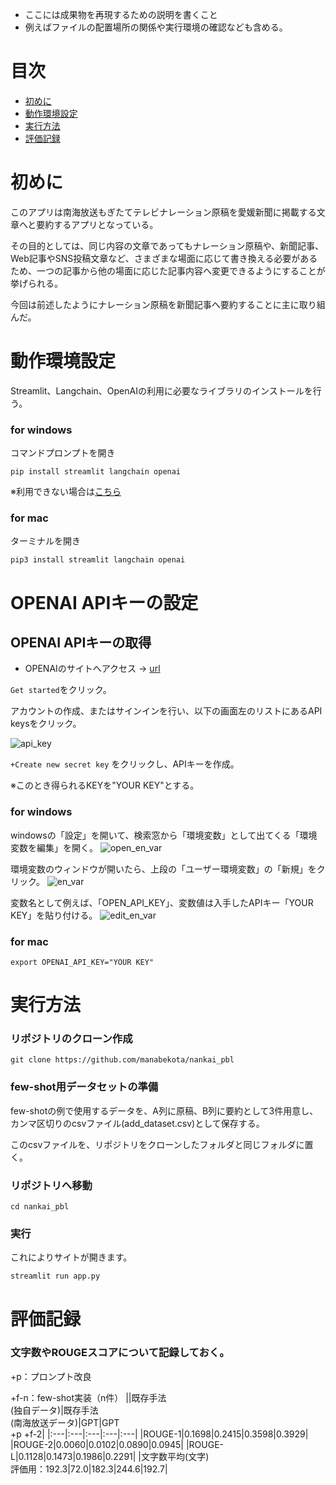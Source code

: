 
- ここには成果物を再現するための説明を書くこと
- 例えばファイルの配置場所の関係や実行環境の確認なども含める。

# 目次

- [初めに](#初めに)
- [動作環境設定](#動作環境設定)
- [実行方法](#実行方法)
- [評価記録](#評価記録)

# 初めに

このアプリは南海放送もぎたてテレビナレーション原稿を愛媛新聞に掲載する文章へと要約するアプリとなっている。

その目的としては、同じ内容の文章であってもナレーション原稿や、新聞記事、Web記事やSNS投稿文章など、さまざまな場面に応じて書き換える必要があるため、一つの記事から他の場面に応じた記事内容へ変更できるようにすることが挙げられる。

今回は前述したようにナレーション原稿を新聞記事へ要約することに主に取り組んだ。

# 動作環境設定

Streamlit、Langchain、OpenAIの利用に必要なライブラリのインストールを行う。

### for windows
コマンドプロンプトを開き
```
pip install streamlit langchain openai
```
※利用できない場合は[こちら](https://qiita.com/celeron5576/items/9ba3588a97fea46c6946)

### for mac
ターミナルを開き
```
pip3 install streamlit langchain openai
```

# OPENAI APIキーの設定

## OPENAI APIキーの取得
- OPENAIのサイトへアクセス -> [url](https://openai.com/product)

```Get started```をクリック。

アカウントの作成、またはサインインを行い、以下の画面左のリストにあるAPI keysをクリック。

![api_key](https://github.com/manabekota/nankai_pbl/blob/main/.image_dir/api_key.png)

```+Create new secret key``` をクリックし、APIキーを作成。

※このとき得られるKEYを"YOUR KEY"とする。

### for windows
windowsの「設定」を開いて、検索窓から「環境変数」として出てくる「環境変数を編集」を開く。
![open_en_var](https://github.com/manabekota/nankai_pbl/blob/main/.image_dir/open_en_var.png)

環境変数のウィンドウが開いたら、上段の「ユーザー環境変数」の「新規」をクリック。
![en_var](https://github.com/manabekota/nankai_pbl/blob/main/.image_dir/en_var.png)

変数名として例えば、「OPEN_API_KEY」、変数値は入手したAPIキー「YOUR KEY」を貼り付ける。
![edit_en_var](https://github.com/manabekota/nankai_pbl/blob/main/.image_dir/edit_en_var.png)

### for mac
```
export OPENAI_API_KEY="YOUR KEY"
```

# 実行方法

### リポジトリのクローン作成
```
git clone https://github.com/manabekota/nankai_pbl
```

### few-shot用データセットの準備
few-shotの例で使用するデータを、A列に原稿、B列に要約として3件用意し、カンマ区切りのcsvファイル(add_dataset.csv)として保存する。

このcsvファイルを、リポジトリをクローンしたフォルダと同じフォルダに置く。

### リポジトリへ移動
```
cd nankai_pbl
```

### 実行
これによりサイトが開きます。
```
streamlit run app.py
```

# 評価記録

### 文字数やROUGEスコアについて記録しておく。
+p：プロンプト改良

+f-n：few-shot実装（n件）
||既存手法<br>(独自データ)|既存手法<br>(南海放送データ)|GPT|GPT<br>+p +f-2|
|:---|:---|:---|:---|:---|
|ROUGE-1|0.1698|0.2415|0.3598|0.3929|
|ROUGE-2|0.0060|0.0102|0.0890|0.0945|
|ROUGE-L|0.1128|0.1473|0.1986|0.2291|
|文字数平均(文字)<br>評価用：192.3|72.0|182.3|244.6|192.7|

